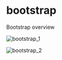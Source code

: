 # bootstrap
Bootstrap overview


![bootstrap_1](https://github.com/sonusankhala/bootstrap/assets/63451387/53f6d962-f28e-4786-b8fc-d0496fb389f7)

![bootstrap_2](https://github.com/sonusankhala/bootstrap/assets/63451387/352a5433-3cd8-4b7c-8600-6c100733c291)
